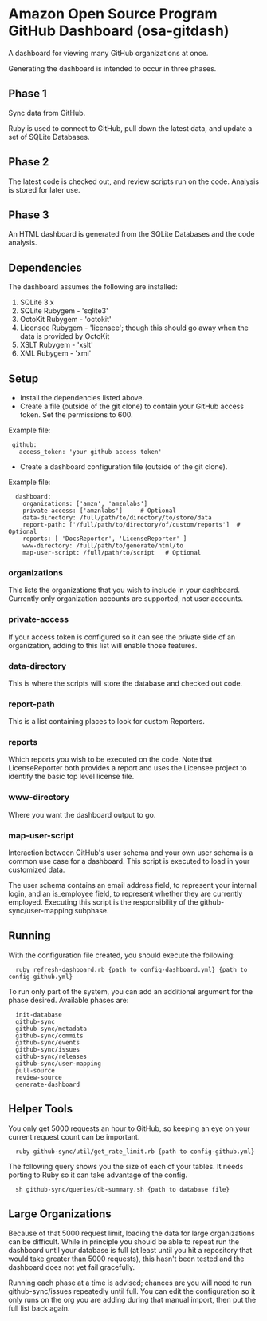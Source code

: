 # Amazon Open Source Program GitHub Dashboard (osa-gitdash)
A dashboard for viewing many GitHub organizations at once.

Generating the dashboard is intended to occur in three phases.

## Phase 1

Sync data from GitHub. 

Ruby is used to connect to GitHub, pull down the latest data, and update a set of SQLite Databases.

## Phase 2

The latest code is checked out, and review scripts run on the code. Analysis is stored for later use.

## Phase 3

An HTML dashboard is generated from the SQLite Databases and the code analysis.

## Dependencies

The dashboard assumes the following are installed:

 1. SQLite 3.x
 2. SQLite Rubygem - 'sqlite3'
 3. OctoKit Rubygem - 'octokit'
 4. Licensee Rubygem - 'licensee'; though this should go away when the data is provided by OctoKit
 5. XSLT Rubygem - 'xslt'
 6. XML Rubygem - 'xml'

## Setup

* Install the dependencies listed above.
* Create a file (outside of the git clone) to contain your GitHub access token. Set the permissions to 600. 

Example file:

```
 github:
   access_token: 'your github access token'
```

* Create a dashboard configuration file (outside of the git clone).

Example file:

```
  dashboard:
    organizations: ['amzn', 'amznlabs']
    private-access: ['amznlabs']     # Optional
    data-directory: /full/path/to/directory/to/store/data
    report-path: ['/full/path/to/directory/of/custom/reports']  # Optional
    reports: [ 'DocsReporter', 'LicenseReporter' ]
    www-directory: /full/path/to/generate/html/to
    map-user-script: /full/path/to/script   # Optional
```

### organizations

This lists the organizations that you wish to include in your dashboard. Currently only organization accounts are supported, not user accounts. 

### private-access

If your access token is configured so it can see the private side of an organization, adding to this list will enable those features. 

### data-directory

This is where the scripts will store the database and checked out code. 

### report-path

This is a list containing places to look for custom Reporters. 

### reports

Which reports you wish to be executed on the code. Note that LicenseReporter both provides a report and uses the Licensee project to identify the basic top level license file. 

### www-directory

Where you want the dashboard output to go.

### map-user-script

Interaction between GitHub's user schema and your own user schema is a common use case for a dashboard. This script is executed to load in your customized data. 

The user schema contains an email address field, to represent your internal login, and an is_employee field, to represent whether they are currently employed. Executing this script is the responsibility of the github-sync/user-mapping subphase. 

## Running

With the configuration file created, you should execute the following:

```
  ruby refresh-dashboard.rb {path to config-dashboard.yml} {path to config-github.yml}
```

To run only part of the system, you can add an additional argument for the phase desired. Available phases are:

```
  init-database
  github-sync
  github-sync/metadata
  github-sync/commits
  github-sync/events
  github-sync/issues
  github-sync/releases
  github-sync/user-mapping
  pull-source
  review-source
  generate-dashboard
```

## Helper Tools

You only get 5000 requests an hour to GitHub, so keeping an eye on your current request count can be important. 

```
  ruby github-sync/util/get_rate_limit.rb {path to config-github.yml}
```

The following query shows you the size of each of your tables. It needs porting to Ruby so it can take advantage of the config.

```
  sh github-sync/queries/db-summary.sh {path to database file}
```

## Large Organizations

Because of that 5000 request limit, loading the data for large organizations can be difficult. While in principle you should be able to repeat run the dashboard until your database is full (at least until you hit a repository that would take greater than 5000 requests), this hasn't been tested and the dashboard does not yet fail gracefully. 

Running each phase at a time is advised; chances are you will need to run github-sync/issues repeatedly until full. You can edit the configuration so it only runs on the org you are adding during that manual import, then put the full list back again. 
